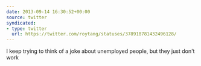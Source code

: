 ```yaml
---
date: 2013-09-14 16:30:52+00:00
source: twitter
syndicated:
- type: twitter
  url: https://twitter.com/roytang/statuses/378918781432496128/
---
```


I keep trying to think of a joke about unemployed people, but they just don't work